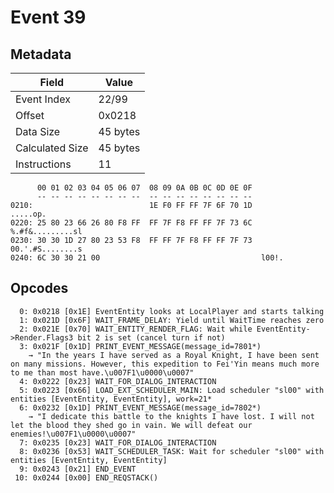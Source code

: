 # Event 39

## Metadata

| Field           | Value    |
|-----------------|----------|
| Event Index     | 22/99    |
| Offset          | 0x0218   |
| Data Size       | 45 bytes |
| Calculated Size | 45 bytes |
| Instructions    | 11       |

```
      00 01 02 03 04 05 06 07  08 09 0A 0B 0C 0D 0E 0F
      -- -- -- -- -- -- -- --  -- -- -- -- -- -- -- --
0210:                          1E F0 FF FF 7F 6F 70 1D          .....op.
0220: 25 80 23 66 26 80 F8 FF  FF 7F F8 FF FF 7F 73 6C  %.#f&.........sl
0230: 30 30 1D 27 80 23 53 F8  FF FF 7F F8 FF FF 7F 73  00.'.#S........s
0240: 6C 30 30 21 00                                    l00!.           
```

## Opcodes

```
  0: 0x0218 [0x1E] EventEntity looks at LocalPlayer and starts talking
  1: 0x021D [0x6F] WAIT_FRAME_DELAY: Yield until WaitTime reaches zero
  2: 0x021E [0x70] WAIT_ENTITY_RENDER_FLAG: Wait while EventEntity->Render.Flags3 bit 2 is set (cancel turn if not)
  3: 0x021F [0x1D] PRINT_EVENT_MESSAGE(message_id=7801*)
    → "In the years I have served as a Royal Knight, I have been sent on many missions. However, this expedition to Fei'Yin means much more to me than most have.\u007F1\u0000\u0007"
  4: 0x0222 [0x23] WAIT_FOR_DIALOG_INTERACTION
  5: 0x0223 [0x66] LOAD_EXT_SCHEDULER_MAIN: Load scheduler "sl00" with entities [EventEntity, EventEntity], work=21*
  6: 0x0232 [0x1D] PRINT_EVENT_MESSAGE(message_id=7802*)
    → "I dedicate this battle to the knights I have lost. I will not let the blood they shed go in vain. We will defeat our enemies!\u007F1\u0000\u0007"
  7: 0x0235 [0x23] WAIT_FOR_DIALOG_INTERACTION
  8: 0x0236 [0x53] WAIT_SCHEDULER_TASK: Wait for scheduler "sl00" with entities [EventEntity, EventEntity]
  9: 0x0243 [0x21] END_EVENT
 10: 0x0244 [0x00] END_REQSTACK()
```
